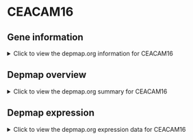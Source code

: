 <h1>CEACAM16</h1>

<h2>Gene information</h2>
<details>
  <summary>Click to view the depmap.org information for CEACAM16</summary>
  <iframe src="https://depmap.org/portal/gene/CEACAM16?tab=about" style="border:none;width:100%;height:800px"></iframe>
</details>

<h2>Depmap overview</h2>
<details>
  <summary>Click to view the depmap.org summary for CEACAM16</summary>
  <iframe src="https://depmap.org/portal/gene/CEACAM16?tab=overview" style="border:none;width:100%;height:800px"></iframe>
</details>

<h2>Depmap expression</h2>
<details>
  <summary>Click to view the depmap.org expression data for CEACAM16</summary>
  <iframe src="https://depmap.org/portal/gene/CEACAM16?tab=characterization" style="border:none;width:100%;height:800px"></iframe>
</details>


<!--
<h2>Reactome Pathway diagram</h2>
PNAME
-->


